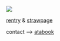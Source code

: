 ![](https://files.catbox.moe/3evd0f.gif)

 [rentry](https://rentry.co/capacun) & ‎‎‎‎[strawpage](https://saye.straw.page/)

contact ⟶ [atabook](https://moran.atabook.org/)
